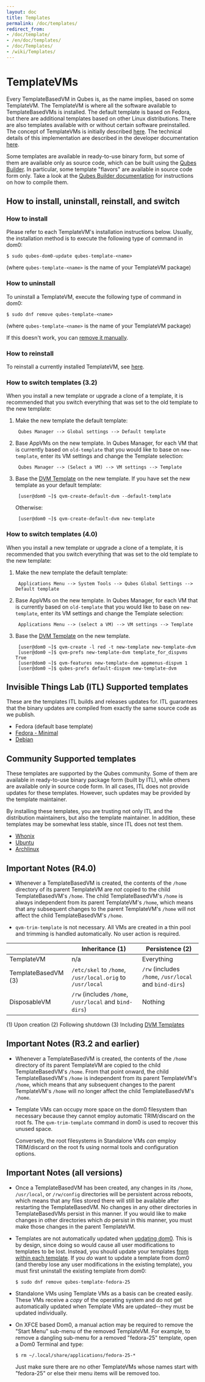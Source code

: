 ```yaml
---
layout: doc
title: Templates
permalink: /doc/templates/
redirect_from:
- /doc/template/
- /en/doc/templates/
- /doc/Templates/
- /wiki/Templates/
---
```


TemplateVMs
===========

Every TemplateBasedVM in Qubes is, as the name implies, based on some TemplateVM.
The TemplateVM is where all the software available to TemplateBasedVMs is installed.
The default template is based on Fedora, but there are additional templates based on other Linux distributions.
There are also templates available with or without certain software preinstalled.
The concept of TemplateVMs is initially described [here](/getting-started/#appvms-qubes-and-templatevms).
The technical details of this implementation are described in the developer documentation [here](/doc/template-implementation/).

Some templates are available in ready-to-use binary form, but some of them are available only as source code, which can be built using the [Qubes Builder](/doc/qubes-builder/).
In particular, some template "flavors" are available in source code form only.
Take a look at the [Qubes Builder documentation](/doc/qubes-builder/) for instructions on how to compile them.


How to install, uninstall, reinstall, and switch
------------------------------------------------

### How to install

Please refer to each TemplateVM's installation instructions below.
Usually, the installation method is to execute the following type of command in dom0:

    $ sudo qubes-dom0-update qubes-template-<name>

(where `qubes-template-<name>` is the name of your TemplateVM package)

### How to uninstall

To uninstall a TemplateVM, execute the following type of command in dom0:

    $ sudo dnf remove qubes-template-<name>

(where `qubes-template-<name>` is the name of your TemplateVM package)

If this doesn't work, you can [remove it manually](/doc/remove-vm-manually/).

### How to reinstall

To reinstall a currently installed TemplateVM, see [here](/doc/reinstall-template/).

### How to switch templates (3.2)

When you install a new template or upgrade a clone of a template, it is recommended that you switch everything that was set to the old template to the new template:

1. Make the new template the default template:

        Qubes Manager --> Global settings --> Default template

2. Base AppVMs on the new template.
   In Qubes Manager, for each VM that is currently based on `old-template` that you would like to base on `new-template`, enter its VM settings and change the Template selection:

        Qubes Manager --> (Select a VM) --> VM settings --> Template

3. Base the [DVM Template](/doc/glossary/#dvm-template) on the new template.
   If you have set the new template as your default template:

        [user@dom0 ~]$ qvm-create-default-dvm --default-template

   Otherwise:

        [user@dom0 ~]$ qvm-create-default-dvm new-template

### How to switch templates (4.0)

When you install a new template or upgrade a clone of a template, it is recommended that you switch everything that was set to the old template to the new template:

1. Make the new template the default template:

        Applications Menu --> System Tools --> Qubes Global Settings --> Default template

2. Base AppVMs on the new template.
   In Qubes Manager, for each VM that is currently based on `old-template` that you would like to base on `new-template`, enter its VM settings and change the Template selection:

        Applications Menu --> (select a VM) --> VM settings --> Template

3. Base the [DVM Template](/doc/glossary/#dvm-template) on the new template.

        [user@dom0 ~]$ qvm-create -l red -t new-template new-template-dvm
        [user@dom0 ~]$ qvm-prefs new-template-dvm template_for_dispvms True
        [user@dom0 ~]$ qvm-features new-template-dvm appmenus-dispvm 1
        [user@dom0 ~]$ qubes-prefs default-dispvm new-template-dvm


Invisible Things Lab (ITL) Supported templates
-----------------------

These are the templates ITL builds and releases updates for.
ITL guarantees that the binary updates are compiled from exactly the same source code as we publish.

 * Fedora (default base template)
 * [Fedora - Minimal](/doc/templates/fedora-minimal)
 * [Debian](/doc/templates/debian/)


Community Supported templates
-----------------------------

These templates are supported by the Qubes community. Some of them are available in ready-to-use binary package form (built by ITL), while others are available only in source code form. In all cases, ITL does not provide updates for these templates. However, such updates may be provided by the template maintainer.

By installing these templates, you are trusting not only ITL and the distribution maintainers, but also the template maintainer. In addition, these templates may be somewhat less stable, since ITL does not test them.

* [Whonix](/doc/templates/whonix/)
* [Ubuntu](/doc/templates/ubuntu/)
* [Archlinux](/doc/templates/archlinux/)


Important Notes (R4.0)
---------------

 * Whenever a TemplateBasedVM is created, the contents of the `/home`
   directory of its parent TemplateVM are *not* copied to the child TemplateBasedVM's
   `/home`. The child TemplateBasedVM's `/home`
   is always independent from its parent TemplateVM's `/home`, which means that any
   subsequent changes to the parent TemplateVM's `/home` will not affect
   the child TemplateBasedVM's `/home`.

 * `qvm-trim-template` is not necessary. All VMs are created in a thin pool
   and trimming is handled automatically. No user action is required.

|                    | Inheritance (1)                                           | Persistence (2)
|--------------------|-----------------------------------------------------------|------------------------------------------
|TemplateVM          | n/a                                                       | Everything
|TemplateBasedVM (3) | `/etc/skel` to `/home`, `/usr/local.orig` to `/usr/local` | `/rw` (includes `/home`, `/usr/local` and `bind-dirs`)
|DisposableVM        | `/rw` (includes `/home`, `/usr/local` and `bind-dirs`)    | Nothing

(1) Upon creation
(2) Following shutdown
(3) Including [DVM Templates](/doc/dispvm/#disposable-vms-and-networking-r40-and-later)

Important Notes (R3.2 and earlier)
---------------

 * Whenever a TemplateBasedVM is created, the contents of the `/home`
   directory of its parent TemplateVM are copied to the child TemplateBasedVM's
   `/home`. From that point onward, the child TemplateBasedVM's `/home`
   is independent from its parent TemplateVM's `/home`, which means that any
   subsequent changes to the parent TemplateVM's `/home` will no longer affect
   the child TemplateBasedVM's `/home`.

 * Template VMs can occupy more space on the dom0 filesystem than necessary
   because they cannot employ automatic TRIM/discard on the root fs. The
   `qvm-trim-template` command in dom0 is used to recover this unused space.

   Conversely, the root filesystems in Standalone VMs *can* employ
   TRIM/discard on the root fs using normal tools and configuration options.

Important Notes (all versions)
---------------

 * Once a TemplateBasedVM has been created, any changes in its `/home`,
   `/usr/local`, or `/rw/config` directories will be persistent across reboots,
   which means that any files stored there will still be available after
   restarting the TemplateBasedVM. No changes in any other directories in
   TemplateBasedVMs persist in this manner. If you would like to make changes
   in other directories which *do* persist in this manner, you must make those
   changes in the parent TemplateVM.

 * Templates are not automatically updated when
   [updating dom0](/doc/software-update-dom0/). This is by design, since doing
   so would cause all user modifications to templates to be lost. Instead, you
   should update your templates
   [from within each template](/doc/software-update-vm/). If you *do* want to
   update a template from dom0 (and thereby lose any user modifications in the
   existing template), you must first uninstall the existing template from dom0:

       $ sudo dnf remove qubes-template-fedora-25

 * Standalone VMs using Template VMs as a basis can be created easily. These
   VMs receive a *copy* of the operating system and do not get automatically
   updated when Template VMs are updated--they must be updated individually.

 * On XFCE based Dom0, a manual action may be required to remove the "Start Menu"
   sub-menu of the removed TemplateVM. For example, to remove a dangling sub-menu
   for a removed "fedora-25" template, open a Dom0 Terminal and type:

       $ rm ~/.local/share/applications/fedora-25-*

   Just make sure there are no other TemplateVMs whose names start with "fedora-25"
   or else their menu items will be removed too.

